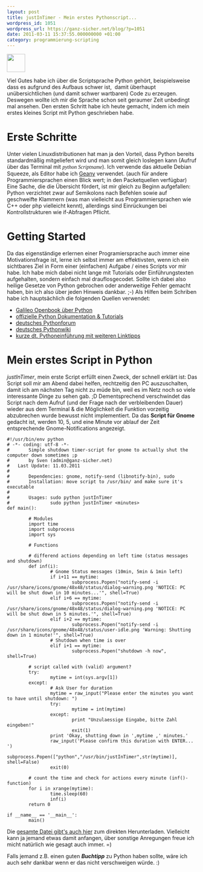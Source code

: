 ```yaml
---
layout: post
title: justInTimer - Mein erstes Pythonscript...
wordpress_id: 1051
wordpress_url: https://ganz-sicher.net/blog/?p=1051
date: 2011-03-11 15:37:55.000000000 +01:00
category: programmierung-scripting
---
```

<img class="lefticon" title="python_code" src="{{site.url}}/wp-content/uploads/python_code.png" alt="" width="48" height="48" />

Viel Gutes habe ich über die Scriptsprache Python gehört, beispielsweise dass es aufgrund des Aufbaus schwer ist,  damit überhaupt unübersichtlichen (und damit schwer wartbaren) Code zu erzeugen. Deswegen wollte ich mir die Sprache schon seit geraumer Zeit unbedingt mal ansehen. Den ersten Schritt habe ich heute gemacht, indem ich mein erstes kleines Script mit Python geschrieben habe.
<!--more-->

Erste Schritte
==============
Unter vielen Linuxdistributionen hat man ja den Vorteil, dass Python bereits standardmäßig mitgeliefert wird und man somit gleich loslegen kann (Aufruf über das Terminal mit <em><span style="font-family: 'andale mono', times;">python Scriptname</span></em>). Ich verwende das aktuelle Debian Squeeze, als Editor habe ich <a href="http://www.geany.org/">Geany</a> verwendet. (auch für andere Programmiersprachen einen Blick wert; in den Packetquellen verfügbar)
Eine Sache, die die Übersicht fördert, ist mir gleich zu Beginn aufgefallen: Python verzichtet zwar auf Semikolons nach Befehlen sowie auf geschweifte Klammern (was man vielleicht aus Programmiersprachen wie C++ oder php vielleicht kennt), allerdings sind Einrückungen bei Kontrollstrukturen wie if-Abfragen Pflicht.

Getting Started
=================
Da das eigenständige erlernen einer Programiersprache auch immer eine Motivationsfrage ist, lerne ich selbst immer am effektivsten, wenn ich ein sichtbares Ziel in Form einer (einfachen) Aufgabe / eines Scripts vor mir habe. Ich habe mich dabei nicht lange mit Tutorials oder Einführungstexten aufgehalten, sondern einfach mal drauflosgecodet. Sollte ich dabei also heilige Gesetze von Python gebrochen oder anderweitige Fehler gemacht haben, bin ich also über jeden Hinweis dankbar. ;-) Als Hilfen beim Schriben habe ich hauptsächlich die folgenden Quellen verwendet:
<ul>
	<li><a href="http://openbook.galileocomputing.de/python/">Galileo Openbook über Python</a></li>
	<li><a href="http://www.python.org/doc/">offizielle Python Dokumentation &amp; Tutorials</a></li>
	<li><a href="http://www.python-forum.de/">deutsches Pythonforum</a></li>
	<li><a href="http://wiki.python.de/">deutsches Pythonwiki</a></li>
	<li><a href="http://www.thomas-guettler.de/vortraege/python/einfuehrung.html">kurze dt. Pythoneinführung mit weiteren Linktipps</a></li>
</ul>

Mein erstes Script in Python
============================
*justInTimer*, mein erste Script erfüllt einen Zweck, der schnell erklärt ist: Das Script soll mir am Abend dabei helfen, rechtzeitig den PC auszuschalten, damit ich am nächsten Tag nicht zu müde bin, weil es im Netz noch so viele interessante Dinge zu sehen gab. ;D Dementsprechend verschwindet das Script nach dem Aufruf (und der Frage nach der verbleibenden Dauer) wieder aus dem Terminal &amp; die Möglichkeit die Funktion vorzeitig abzubrechen wurde bewusst nicht implementiert. Da das <strong>Script für Gnome</strong> gedacht ist, werden 10, 5, und eine Minute vor ablauf der Zeit entsprechende Gnome-Notifications angezeigt.

	#!/usr/bin/env python
	# -*- coding: utf-8 -*-
	#       Simple shutdown timer-script for gnome to actually shut the computer down sometimes ;p
	#       by Sven (admin@ganz-sicher.net)
	#	Last Update: 11.03.2011
	#
	#       Dependencies: gnome, notify-send (libnotify-bin), sudo 
	#       Installation: move script to /usr/bin/ and make sure it's executable
	#
	#       Usages: sudo python justInTimer
	#               sudo python justInTimer <minutes>
	def main():

			# Modules
			import time
			import subprocess
			import sys

			# Functions

			# differend actions depending on left time (status messages and shutdown)
			def inf(i):
					# Gnome Status messages (10min, 5min & 1min left)
					if i+11 == mytime:
							subprocess.Popen("notify-send -i /usr/share/icons/gnome/48x48/status/dialog-warning.png 'NOTICE: PC will be shut down in 10 minutes...'", shell=True)
					elif i+6 == mytime:
							subprocess.Popen("notify-send -i /usr/share/icons/gnome/48x48/status/dialog-warning.png 'NOTICE: PC will be shut down in 5 minutes.'", shell=True)
					elif i+2 == mytime:
							subprocess.Popen("notify-send -i /usr/share/icons/gnome/48x48/status/user-idle.png 'Warning: Shutting down in 1 minute!'", shell=True)
					# Shutdown when time is over
					elif i+1 == mytime:
							subprocess.Popen("shutdown -h now", shell=True)

			# script called with (valid) argument?
			try:
					mytime = int(sys.argv[1])
			except:
					# Ask User for duration
					mytime = raw_input("Please enter the minutes you want to have until shutdown: ")
					try:
							mytime = int(mytime)
					except:
							print "Unzulaessige Eingabe, bitte Zahl eingeben!"
							exit(1)
					print 'Okay, shutting down in ',mytime ,' minutes.'
					raw_input('Please confirm this duration with ENTER... ')
					subprocess.Popen(["python","/usr/bin/justInTimer",str(mytime)], shell=False)
					exit(0)

			# count the time and check for actions every minute (inf()-function)
			for i in xrange(mytime):
					time.sleep(60)
					inf(i)
			return 0

	if __name__ == '__main__':
			main()

Die <a href="http://www.ganz-sicher.net/scripts/myscripts/justInTimer">gesamte Datei gibt's auch hier</a> zum direkten Herunterladen. Vielleicht kann ja jemand etwas damit anfangen, über sonstige Anregungen freue ich micht natürlich wie gesagt auch immer. =)

Falls jemand z.B. einen guten ***Buchtipp*** zu Python haben sollte, wäre ich auch sehr dankbar wenn er das nicht verschweigen würde. :)
